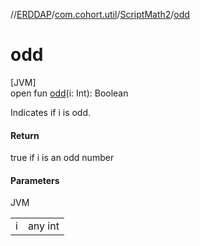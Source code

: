//[ERDDAP](../../../index.md)/[com.cohort.util](../index.md)/[ScriptMath2](index.md)/[odd](odd.md)

# odd

[JVM]\
open fun [odd](odd.md)(i: Int): Boolean

Indicates if i is odd.

#### Return

true if i is an odd number

#### Parameters

JVM

| | |
|---|---|
| i | any int |
